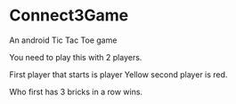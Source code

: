 # Connect3Game
An android Tic Tac Toe game

You need to play this with 2 players.

First player that starts is player Yellow second player is red.

Who first has 3 bricks in a row wins.
